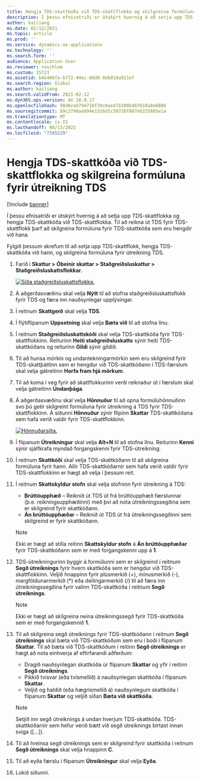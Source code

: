 ```yaml
---
title: Hengja TDS-skattkóða við TDS-skattflokka og skilgreina formúluna fyrir útreikning TDS
description: Í þessu efnisatriði er útskýrt hvernig á að setja upp TDS-skattflokka og hengja TDS-skattkóða við TDS-skattflokka. Til að reikna út TDS fyrir TDS-skattflokk þarf að skilgreina formúluna fyrir TDS-skattkóða sem eru hengdir við hana.
author: kailiang
ms.date: 02/12/2021
ms.topic: article
ms.prod: ''
ms.service: dynamics-ax-applications
ms.technology: ''
ms.search.form: ''
audience: Application User
ms.reviewer: roschlom
ms.custom: 15721
ms.assetid: b4b406fa-b772-44ec-8dd8-8eb818a921ef
ms.search.region: Global
ms.author: kailiang
ms.search.validFrom: 2021-02-12
ms.dyn365.ops.version: AX 10.0.17
ms.openlocfilehash: 98d6ceb794716f39c6ae47b300bdb7618a8e688b
ms.sourcegitcommit: b9c2798aa994e1526d1c50726f807e6335885e1a
ms.translationtype: MT
ms.contentlocale: is-IS
ms.lasthandoff: 08/13/2021
ms.locfileid: "7345229"
---
```

# <a name="attach-tds-tax-codes-to-tds-tax-groups-and-define-the-formula-for-calculating-tds"></a>Hengja TDS-skattkóða við TDS-skattflokka og skilgreina formúluna fyrir útreikning TDS

[!include [banner](../includes/banner.md)]

Í þessu efnisatriði er útskýrt hvernig á að setja upp TDS-skattflokka og hengja TDS-skattkóða við TDS-skattflokka. Til að reikna út TDS fyrir TDS-skattflokk þarf að skilgreina formúluna fyrir TDS-skattkóða sem eru hengdir við hana.

Fylgið þessum skrefum til að setja upp TDS-skattflokk, hengja TDS-skattkóða við hann, og skilgreina formúluna fyrir útreikning TDS.

1. Farið í **Skattur \> Óbeinir skattar \> Staðgreiðsluskattur \> Staðgreiðsluskattsflokkar**.

    [![Síða staðgreiðsluskattsflokka.](./media/apac-ind-TDS-29.png)](./media/apac-ind-TDS-29.png)

2. Á aðgerðasvæðinu skal velja **Nýtt** til að stofna staðgreiðsluskattsflokk fyrir TDS og færa inn nauðsynlegar upplýsingar.
3. Í reitnum **Skattgerð** skal velja **TDS**.
4. Í flýtiflipanum **Uppsetning** skal velja **Bæta við** til að stofna línu.
5. Í reitnum **Staðgreiðsluskattskóði** skal velja TDS-skattkóða fyrir TDS-skattflokkinn. Reiturinn **Heiti staðgreiðsluskatts** sýnir heiti TDS-skattkóðans og reiturinn **Gildi** sýnir gildið.
6. Til að hunsa mörkin og undantekningarmörkin sem eru skilgreind fyrir TDS-skattþáttinn sem er hengdur við TDS-skattkóðann í TDS-færslum skal velja gátreitinn **Horfa fram hjá mörkum**.
7. Til að koma í veg fyrir að skattflokkurinn verði reiknaður út í færslum skal velja gátreitinn **Undanþága**.
8. Á aðgerðasvæðinu skal velja **Hönnuður** til að opna formúluhönnuðinn svo þú getir skilgreint formúluna fyrir útreikning á TDS fyrir TDS-skattflokkinn. Á síðunni **Hönnuður** sýnir flipinn **Skattar** TDS-skattkóðana sem hafa verið valdir fyrir TDS-skattflokkinn.

    [![Hönnuðarsíða.](./media/apac-ind-TDS-30.png)](./media/apac-ind-TDS-30.png)

9. Í flipanum **Útreikningur** skal velja **Alt+N** til að stofna línu. Reiturinn **Kenni** sýnir sjálfkrafa myndað forgangskenni fyrir TDS-útreikning.
10. Í reitnum **Skattkóði** skal velja TDS-skattkóðann til að skilgreina formúluna fyrir hann. Allir TDS-skattkóðarnir sem hafa verið valdir fyrir TDS-skattflokkinn er hægt að velja í þessum reit.
11. Í reitnum **Skattskyldur stofn** skal velja stofninn fyrir útreikning á TDS:

    - **Brúttóupphæð** – Reiknið út TDS út frá brúttóupphæð færslunnar (þ.e. reikningsupphæðinni) með því að nota útreikningssegðina sem er skilgreind fyrir skattkóðann.
    - **Án brúttóupphæðar** – Reiknið út TDS út frá útreikningssegðinni sem skilgreind er fyrir skattkóðann.

    > [!NOTE]
    > Ekki er hægt að stilla reitinn **Skattskyldur stofn** á **Án brúttóupphæðar** fyrir TDS-skattkóðann sem er með forgangskenni upp á **1**.

12. TDS-útreikningurinn byggir á formúlunni sem er skilgreind í reitnum **Segð útreiknings** fyrir hvern skattkóða sem er hengdur við TDS-skattflokkinn. Veljið hnappinn fyrir plúsmerkið (+), mínusmerkið (-), margföldunarmerkið (\*) eða deilingarmerkið (/) til að færa inn útreikningssegðina fyrir valinn TDS-skattkóða í reitnum **Segð útreiknings**.

    > [!NOTE]
    > Ekki er hægt að skilgreina neina útreikningssegð fyrir TDS-skattkóða sem er með forgangskennið **1**.

13. Til að skilgreina segð útreiknings fyrir TDS-skattkóðann í reitnum **Segð útreiknings** skal bæta við TDS-skattkóðum sem eru í boði í flipanum **Skattar**. Til að bæta við TDS-skattkóðum í reitinn **Segð útreiknings** er hægt að nota einhverja af eftirfarandi aðferðum:

    - Dragið nauðsynlegan skattkóða úr flipanum **Skattar** og yfir í reitinn **Segð útreiknings**.
    - Pikkið tvisvar (eða tvísmellið) á nauðsynlegan skattkóða í flipanum **Skattar**.
    - Veljið og haldið (eða hægrismellið á) nauðsynlegum skattkóða í flipanum **Skattar** og veljið síðan **Bæta við skattkóða**.

    > [!NOTE]
    > Setjið inn segð útreiknings á undan hverjum TDS-skattkóða. TDS-skattkóðarnir sem hefur verið bætt við segð útreiknings birtast innan sviga (\[...\]).

14. Til að hreinsa segð útreiknings sem er skilgreind fyrir skattkóða í reitnum **Segð útreiknings** skal velja hnappinn **C**.
15. Til að eyða færslu í flipanum **Útreikningur** skal velja **Eyða**.
16. Lokið síðunni.
